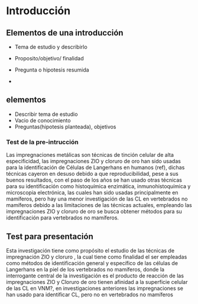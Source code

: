 # Introducción 

## Elementos de una introducción 

- Tema de estudio y describirlo

- Proposito/objetivo/ finalidad 

- Pregunta o hipotesis resumida 

-


## elementos

- Describir tema de estudio
- Vacio de conocimiento
- Preguntas(hipotesis planteada), objetivos



### Test de la pre-intrucción 

Las impregnaciones metálicas son técnicas de tinción celular de alta especificidad, las impregnaciones ZIO y cloruro de oro han sido usadas para la identificación de Células de Langerhans en humanos (ref), dichas técnicas cayeron en desuso debido a que reproducibilidad, pese a sus buenos resultados, con el paso de los años se han usado otras técnicas para su identificación como histoquímica enzimática, inmunohistoquímica y microscopia electrónica, las cuales han sido usadas principalmente en mamíferos, pero hay una menor investigación de las CL en vertebrados no mamíferos debido a las limitaciones de las técnicas actuales, empleando las impregnaciones ZIO y cloruro de oro se busca obtener métodos para su identificación para vertebrados no mamíferos.


## Test para presentación

Esta investigación tiene como propósito el estudio de las técnicas de impregnación ZIO y cloruro , la cual tiene como finalidad el ser empleadas como métodos de identificación general y específico de las células de Langerhans en la piel de los vertebrados no mamíferos, donde la interrogante central de la investigación es el producto de reacción de las impregnaciones ZIO y Cloruro de oro tienen afinidad a la superficie celular de las CL en VNM?, en investigaciones anteriores las impregnaciones se han usado para identificar CL, pero no en vertebrados no mamíferos